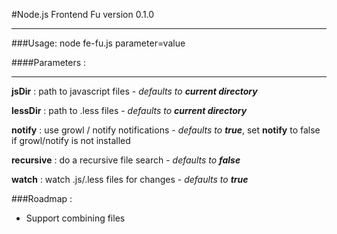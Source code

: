 #Node.js Frontend Fu version 0.1.0
***
###Usage: 
    node fe-fu.js parameter=value

####Parameters :
***

**jsDir** : path to javascript files - _defaults to **current directory**_

**lessDir** : path to .less files - _defaults to **current directory**_

**notify** : use growl / notify notifications - _defaults to **true**_, 
	set **notify** to false if growl/notify is not installed

**recursive** : do a recursive file search - _defaults to **false**_

**watch** : watch .js/.less files for changes	- _defaults to **true**_


###Roadmap :
* Support combining files
